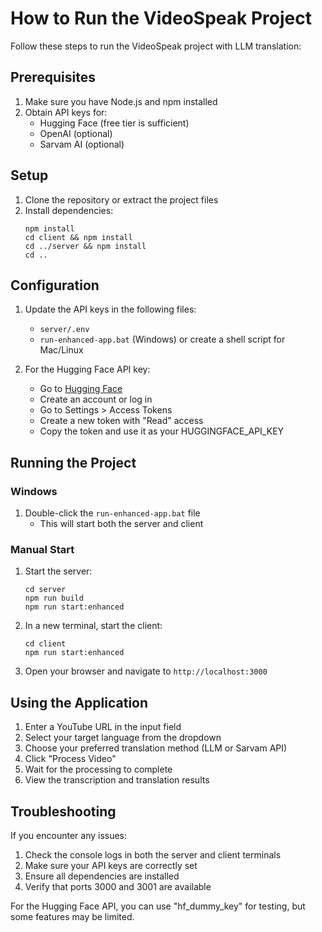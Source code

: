 # How to Run the VideoSpeak Project

Follow these steps to run the VideoSpeak project with LLM translation:

## Prerequisites

1. Make sure you have Node.js and npm installed
2. Obtain API keys for:
   - Hugging Face (free tier is sufficient)
   - OpenAI (optional)
   - Sarvam AI (optional)

## Setup

1. Clone the repository or extract the project files
2. Install dependencies:
   ```
   npm install
   cd client && npm install
   cd ../server && npm install
   cd ..
   ```

## Configuration

1. Update the API keys in the following files:
   - `server/.env`
   - `run-enhanced-app.bat` (Windows) or create a shell script for Mac/Linux

2. For the Hugging Face API key:
   - Go to [Hugging Face](https://huggingface.co/)
   - Create an account or log in
   - Go to Settings > Access Tokens
   - Create a new token with "Read" access
   - Copy the token and use it as your HUGGINGFACE_API_KEY

## Running the Project

### Windows

1. Double-click the `run-enhanced-app.bat` file
   - This will start both the server and client

### Manual Start

1. Start the server:
   ```
   cd server
   npm run build
   npm run start:enhanced
   ```

2. In a new terminal, start the client:
   ```
   cd client
   npm run start:enhanced
   ```

3. Open your browser and navigate to `http://localhost:3000`

## Using the Application

1. Enter a YouTube URL in the input field
2. Select your target language from the dropdown
3. Choose your preferred translation method (LLM or Sarvam API)
4. Click "Process Video"
5. Wait for the processing to complete
6. View the transcription and translation results

## Troubleshooting

If you encounter any issues:

1. Check the console logs in both the server and client terminals
2. Make sure your API keys are correctly set
3. Ensure all dependencies are installed
4. Verify that ports 3000 and 3001 are available

For the Hugging Face API, you can use "hf_dummy_key" for testing, but some features may be limited.